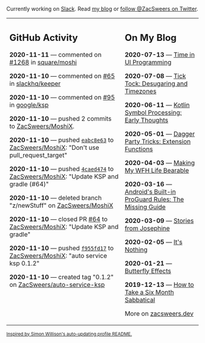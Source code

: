 Currently working on [Slack](https://slack.com/). Read [my blog](https://zacsweers.dev/) or [follow @ZacSweers on Twitter](https://twitter.com/ZacSweers).

<table><tr><td valign="top" width="60%">

## GitHub Activity
<!-- githubActivity starts -->
**2020-11-11** — commented on [#1268](https://github.com/square/moshi/issues/1268#issuecomment-725265443) in [square/moshi](https://api.github.com/repos/square/moshi)

**2020-11-10** — commented on [#65](https://github.com/slackhq/keeper/issues/65#issuecomment-725155283) in [slackhq/keeper](https://api.github.com/repos/slackhq/keeper)

**2020-11-10** — commented on [#95](https://github.com/google/ksp/issues/95#issuecomment-725071873) in [google/ksp](https://api.github.com/repos/google/ksp)

**2020-11-10** — pushed 2 commits to [ZacSweers/MoshiX](https://api.github.com/repos/ZacSweers/MoshiX).

**2020-11-10** — pushed [`eabc8e63`](https://github.com/ZacSweers/MoshiX/commit/eabc8e63f5260dc857b4232d2ea1033b431dfcf8) to [ZacSweers/MoshiX](https://api.github.com/repos/ZacSweers/MoshiX): "Don't use pull_request_target"

**2020-11-10** — pushed [`4caed474`](https://github.com/ZacSweers/MoshiX/commit/4caed474a02defef867bd3d10c1b54ac4016dc90) to [ZacSweers/MoshiX](https://api.github.com/repos/ZacSweers/MoshiX): "Update KSP and gradle (#64)"

**2020-11-10** — deleted branch "z/newStuff" on [ZacSweers/MoshiX](https://api.github.com/repos/ZacSweers/MoshiX)

**2020-11-10** — closed PR [#64](https://api.github.com/repos/ZacSweers/MoshiX/pulls/64) to [ZacSweers/MoshiX](https://api.github.com/repos/ZacSweers/MoshiX): "Update KSP and gradle"

**2020-11-10** — pushed [`f955fd17`](https://github.com/ZacSweers/MoshiX/commit/f955fd175056b7afb52b6c712f56409065e185e1) to [ZacSweers/MoshiX](https://api.github.com/repos/ZacSweers/MoshiX): "auto service ksp 0.1.2"

**2020-11-10** — created tag "0.1.2" on [ZacSweers/auto-service-ksp](https://api.github.com/repos/ZacSweers/auto-service-ksp)
<!-- githubActivity ends -->
</td><td valign="top" width="40%">

## On My Blog
<!-- blog starts -->
**2020-07-13** — [Time in UI Programming](https://www.zacsweers.dev/time-in-ui/)

**2020-07-08** — [Tick Tock: Desugaring and Timezones](https://www.zacsweers.dev/ticktock-desugaring-timezones/)

**2020-06-11** — [Kotlin Symbol Processing: Early Thoughts](https://www.zacsweers.dev/kotlin-symbol-processor-early-thoughts/)

**2020-05-01** — [Dagger Party Tricks: Extension Functions](https://www.zacsweers.dev/dagger-party-tricks-extension-functions/)

**2020-04-03** — [Making My WFH Life Bearable](https://www.zacsweers.dev/making-wfh-life-bearable/)

**2020-03-16** — [Android's Built-in ProGuard Rules: The Missing Guide](https://www.zacsweers.dev/android-proguard-rules/)

**2020-03-09** — [Stories from Josephine](https://www.zacsweers.dev/stories-from-josephine/)

**2020-02-05** — [It's Nothing](https://www.zacsweers.dev/its-nothing/)

**2020-01-21** — [Butterfly Effects](https://www.zacsweers.dev/butterfly-effects/)

**2019-12-13** — [How to Take a Six Month Sabbatical](https://www.zacsweers.dev/how-to-take-a-six-month-sabbatical/)
<!-- blog ends -->
More on [zacsweers.dev](https://zacsweers.dev/)
</td></tr></table>

<sub><a href="https://simonwillison.net/2020/Jul/10/self-updating-profile-readme/">Inspired by Simon Willison's auto-updating profile README.</a></sub>